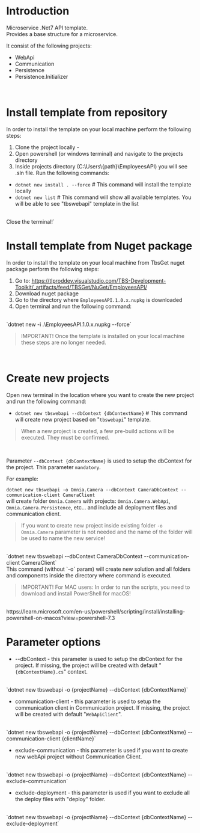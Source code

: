 # Introduction 
Microservice .Net7 API template.
<br>
Provides a base structure for a microservice.

It consist of the following projects:

 - WebApi
 - Communication
 - Persistence
 - Persistence.Initializer

<br>

# Install template from repository
In order to install the template on your local machine perform the following steps:
1.	Clone the project locally - 
2.	Open powershell (or windows terminal) and navigate to the projects directory
3.	Inside projects directory (C:\Users\\{path}\EmployeesAPI) you will see .sln file. Run the following commands:
 - `dotnet new install . --force`  # This command will install the template locally
 - `dotnet new list` # This command will show all available templates. You will be able to see "tbswebapi" template in the list
 <br>
 Close the terminal!`

<br>

# Install template from Nuget package
In order to install the template on your local machine from TbsGet nuget package perform the following steps:
1. Go to: https://tlproddev.visualstudio.com/TBS-Development-Toolkit/_artifacts/feed/TBSGet/NuGet/EmployeesAPI/
2. Download nuget package
3. Go to the directory where `EmployeesAPI.1.0.x.nupkg` is downloaded
4. Open terminal and run the following command:
<br>
`dotnet new -i .\EmployeesAPI.1.0.x.nupkg --force`

<br>

 > IMPORTANT! Once the template is installed on your local machine these steps are no longer needed.

<br>

# Create new projects
Open new terminal in the location where you want to create the new project and run the following command:
 - `dotnet new tbswebapi --dbContext {dbContextName}` # This command will create new project based on "`tbswebapi`" template.

 > When a new project is created, a few pre-build actions will be executed. Тhey must be confirmed.
 <br>

 Parameter `--dbContext {dbContextName}` is used to setup the dbContext for the project. This parameter `mandatory`.
 
 For example:

`dotnet new tbswebapi -o Omnia.Camera --dbContext CameraDbContext --communication-client CameraClient`
 <br>
 will create folder `Omnia.Camera` with projects: `Omnia.Camera.WebApi`, `Omnia.Camera.Persistence`, etc... and include all deployment files and communication client.
 <br>

 > If you want to create new project inside existing folder `-o Omnia.Camera` parameter is not needed and the name of the folder will be used to name the new service!
 <br>
 `dotnet new tbswebapi --dbContext CameraDbContext --communication-client CameraClient`
 <br>
 This command (without `-o` param) will create new solution and all folders and components inside the directory where command is executed.

  > IMPORTANT! For MAC users: In order to run the scripts, you need to download and install PowerShell for macOS!
  <br>
https://learn.microsoft.com/en-us/powershell/scripting/install/installing-powershell-on-macos?view=powershell-7.3
  
<br>

# Parameter options
 - --dbContext - this parameter is used to setup the dbContext for the project. If missing, the project will be created with default "`{dbContextName}.cs`" context.
 <br>
 `dotnet new tbswebapi -o {projectName} --dbContext {dbContextName}`

  - communication-client - this parameter is used to setup the communication client in Communication project. If missing, the project will be created with default "`WebApiClient`".
 <br>
 `dotnet new tbswebapi -o {projectName} --dbContext {dbContextName} --communication-client {clientName}`

 - exclude-communication - this parameter is used if you want to create new webApi project without Communication Client.
 <br>
 `dotnet new tbswebapi -o {projectName} --dbContext {dbContextName} --exclude-communication`
 
 - exclude-deployment - this parameter is used if you want to exclude all the deploy files with "deploy" folder.
 <br>
 `dotnet new tbswebapi -o {projectName} --dbContext {dbContextName} --exclude-deployment`